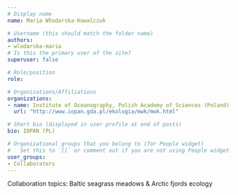 ```yaml
---
# Display name
name: Maria Włodarska-Kowalczuk

# Username (this should match the folder name)
authors:
- wlodarska-maria
# Is this the primary user of the site?
superuser: false

# Role/position
role: 

# Organizations/Affiliations
organizations:
- name: Institute of Oceanography, Polish Academy of Sciences (Poland)
  url: "http://www.iopan.gda.pl/ekologia/mwk/mwk.html"

# Short bio (displayed in user profile at end of posts)
bio: IOPAN (PL)  

# Organizational groups that you belong to (for People widget)
#   Set this to `[]` or comment out if you are not using People widget.
user_groups:
- Collaborators
---
```

Collaboration topics: Baltic seagrass meadows & Arctic fjords ecology
